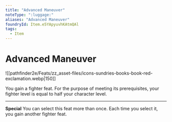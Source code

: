 ```yaml
---
title: "Advanced Maneuver"
noteType: ":luggage:"
aliases: "Advanced Maneuver"
foundryId: Item.e5YApyuvhKAtmQAl
tags:
  - Item
---
```


# Advanced Maneuver
![[pathfinder2e/Feats/zz_asset-files/icons-sundries-books-book-red-exclamation.webp|150]]

You gain a fighter feat. For the purpose of meeting its prerequisites, your fighter level is equal to half your character level.

* * *

**Special** You can select this feat more than once. Each time you select it, you gain another fighter feat.
